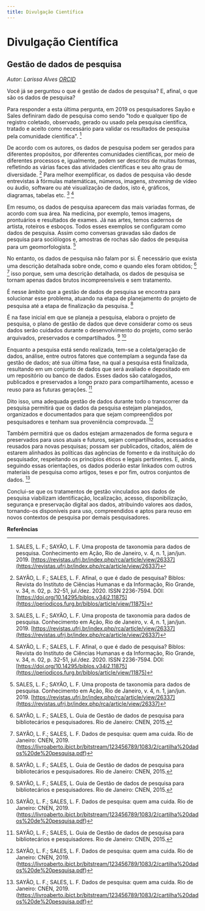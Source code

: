 ```yaml
---
title: Divulgação Científica
---
```


# Divulgação Científica

## Gestão de dados de pesquisa 

_Autor: Larissa Alves [ORCID](https://orcid.org/0000-0002-0563-8172)_

Você já se perguntou o que é gestão de dados de pesquisa? E, afinal, o que são os dados de pesquisa?

Para responder a esta última pergunta, em 2019 os pesquisadores Sayão e Sales definiram dado de pesquisa como sendo "todo e qualquer tipo de registro coletado, observado, gerado ou usado pela pesquisa científica, tratado e aceito como necessário para validar os resultados de pesquisa pela comunidade científica". [^1]

De acordo com os autores, os dados de pesquisa podem ser gerados para diferentes propósitos, por diferentes comunidades científicas, por meio de diferentes processos e, igualmente, podem ser descritos de muitas formas, refletindo as várias faces das atividades científicas e seu alto grau de diversidade. [^2] Para melhor exemplificar, os dados de pesquisa vão desde entrevistas à fórmulas matemáticas, números, imagens, _streaming_ de vídeo ou áudio, software ou até visualização de dados, isto é, gráficos, diagramas, tabelas etc. [^1] [^2]

Em resumo, os dados de pesquisa aparecem das mais variadas formas, de acordo com sua área. Na medicina, por exemplo, temos imagens, prontuários e resultados de exames. Já nas artes, temos cadernos de artista, roteiros e esboços. Todos esses exemplos se configuram como dados de pesquisa. Assim como conversas gravadas são dados de pesquisa para sociólogos e, amostras de rochas são dados de pesquisa para um geomorfologista. [^1]

No entanto, os dados de pesquisa não falam por si. É necessário que exista uma descrição detalhada sobre onde, como e quando eles foram obtidos; [^3] [^4] isso porque, sem uma descrição detalhada, os dados de pesquisa se tornam apenas dados brutos incompreensíveis e sem tratamento.

É nesse âmbito que a gestão de dados de pesquisa se encontra para solucionar esse problema, atuando na etapa de planejamento do projeto de pesquisa até a etapa de finalização da pesquisa. [^3]

É na fase inicial em que se planeja a pesquisa, elabora o projeto de pesquisa, o plano de gestão de dados que deve considerar como os seus dados serão cuidados durante o desenvolvimento do projeto, como serão arquivados, preservados e compartilhados. [^3] [^4]

Enquanto a pesquisa está sendo realizada, tem-se a coleta/geração de dados, análise, entre outros fatores que contemplam a segunda fase da gestão de dados; até sua última fase, na qual a pesquisa está finalizada, resultando em um conjunto de dados que será avaliado e depositado em um repositório ou banco de dados. Esses dados são catalogados, publicados e preservados a longo prazo para compartilhamento, acesso e reuso para as futuras gerações. [^3]

Dito isso, uma adequada gestão de dados durante todo o transcorrer da pesquisa permitirá que os dados da pesquisa estejam planejados, organizados e documentados para que sejam compreendidos por pesquisadores e tenham sua proveniência comprovada. [^4]

Também permitirá que os dados estejam armazenados de forma segura e preservados para usos atuais e futuros, sejam compartilhados, acessados e reusados para novas pesquisas; possam ser publicados, citados, além de estarem alinhados às políticas das agências de fomento e da instituição do pesquisador, respeitando os princípios éticos e legais pertinentes. E, ainda, seguindo essas orientações, os dados poderão estar linkados com outros materiais de pesquisa como artigos, teses e por fim, outros conjuntos de dados. [^4]

Conclui-se que os tratamentos de gestão vinculados aos dados de pesquisa viabilizam identificação, localização, acesso, disponibilização, segurança e preservação digital aos dados, atribuindo valores aos dados, tornando-os disponíveis para uso, compreendidos e aptos para reuso em novos contextos de pesquisa por demais pesquisadores.  


**Referências**

[^1]:
    SALES, L. F.; SAYÃO, L. F. Uma proposta de taxonomia para dados de pesquisa. Conhecimento em Ação, Rio de Janeiro, v. 4, n. 1, jan/jun. 2019. [https://revistas.ufrj.br/index.php/rca/article/view/26337](https://revistas.ufrj.br/index.php/rca/article/view/26337)

[^2]: 
    SAYÃO, L. F.; SALES, L. F. Afinal, o que é dado de pesquisa? Biblos: Revista do Instituto de Ciências Humanas e da Informação, Rio Grande, v. 34, n. 02, p. 32-51, jul./dez. 2020. ISSN 2236-7594. DOI: [https://doi.org/10.14295/biblos.v34i2.11875](https://periodicos.furg.br/biblos/article/view/11875)

[^3]: 
    SAYÃO, L. F.; SALES, L. Guia de Gestão de dados de pesquisa para bibliotecários e pesquisadores. Rio de Janeiro: CNEN, 2015.

[^4]: 
    SAYÃO, L. F.; SALES, L. F. Dados de pesquisa: quem ama cuida. Rio de Janeiro: CNEN, 2019. (https://livroaberto.ibict.br/bitstream/123456789/1083/2/cartilha%20dados%20de%20pesquisa.pdf)
